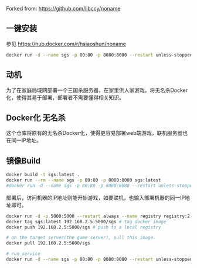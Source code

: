 Forked from: https://github.com/libccy/noname

## 一键安装
参见 https://hub.docker.com/r/hsiaoshun/noname
```bash
docker run -d --name sgs -p 80:80 -p 8080:8080 --restart unless-stopped hsiaoshun/noname:latest
```

## 动机
为了在家庭局域网部署一个三国杀服务器，在家里供人家游戏，将无名杀Docker化，使得其易于部署，部署者不需要懂得相关知识。

## Docker化 无名杀
这个仓库将原有的无名杀Docker化，使得更容易部署web端游戏，联机服务器也在同一IP地址。

## 镜像Build
```bash
docker build -t sgs:latest .
docker run --rm --name sgs -p 80:80 -p 8080:8080 sgs:latest
#docker run -d --name sgs -p 80:80 -p 8080:8080 --restart unless-stopped sgs:latest
```
部署后，访问机器的IP地址则能开始游戏，如要联机，也输入部署机器的同一IP地址即可。


```bash
docker run -d -p 5000:5000 --restart always --name registry registry:2 # run a local docker registry on development machine.
docker tag sgs:latest 192.168.2.5:5000/sgs # tag docker image
docker push 192.168.2.5:5000/sgs # push to a local registry

# on the target server(the game server), pull this image.
docker pull 192.168.2.5:5000/sgs

# run service
docker run -d --name sgs -p 80:80 -p 8080:8080 --restart unless-stopped 192.168.2.5:5000/sgs:latest
```